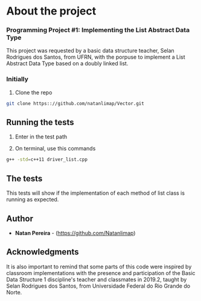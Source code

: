 # About the project
### Programming Project #1: Implementing the List Abstract Data Type
  This project was requested by a basic data structure teacher, Selan Rodrigues dos Santos, from UFRN, with the porpuse to implement a List Abstract Data Type based on a doubly linked list.

### Initially
1. Clone the repo
```sh
git clone https:://github.com/natanlimap/Vector.git
```

## Running the tests
1. Enter in the test path

2. On terminal, use this commands
```sh
g++ -std=c++11 driver_list.cpp
```
## The tests

This tests will show if the implementation of each method of list class is running as expected. 

## Author

* **Natan Pereira** - (https://github.com/Natanlimap)

## Acknowledgments

It is also important to remind that some parts of this code were inspired by classroom implementations with the presence and participation of the Basic Data Structure 1 discipline's teacher and classmates in 2019.2, taught by Selan Rodrigues dos Santos, from Universidade Federal do Rio Grande do Norte.

